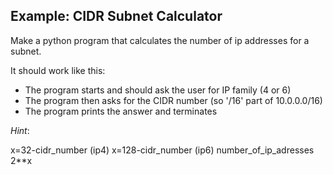 ## Example: CIDR Subnet Calculator

Make a python program that calculates the number of ip addresses for a subnet.

It should work like this: 

- The program starts and should ask the user for IP family (4 or 6)
- The program then asks for the CIDR number (so '/16' part of 10.0.0.0/16)
- The program prints the answer and terminates

_Hint_:

x=32-cidr_number (ip4)
x=128-cidr_number (ip6)
number_of_ip_adresses 2**x